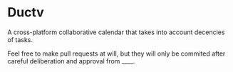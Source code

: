 # Ductv
A cross-platform collaborative calendar that takes into account decencies of tasks.

Feel free to make pull requests at will, but they will only be commited after careful
deliberation and approval from ____. 

